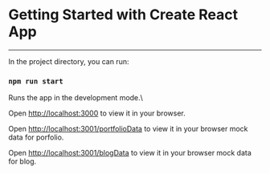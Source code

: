 # Getting Started with Create React App

___

In the project directory, you can run:

### `npm run start`

Runs the app in the development mode.\

Open [http://localhost:3000](http://localhost:3000) to view it in your browser.

Open [ http://localhost:3001/portfolioData]( http://localhost:3001/portfolioData) to view it in your browser mock data for porfolio.

Open [ http://localhost:3001/blogData]( http://localhost:3001/blogData) to view it in your browser mock data for blog.





